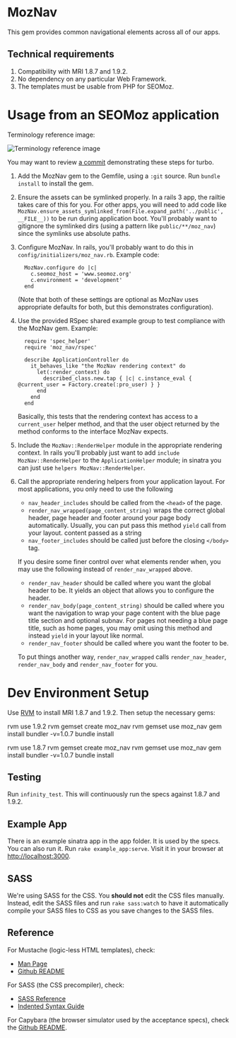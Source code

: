 # MozNav

This gem provides common navigational elements across all of our apps.

## Technical requirements

1. Compatibility with MRI 1.8.7 and 1.9.2.
2. No dependency on any particular Web Framework.
3. The templates must be usable from PHP for SEOMoz.

# Usage from an SEOMoz application

Terminology reference image:

![Terminology reference image](https://github.com/seomoz/MozNav/raw/master/terminology.png "Terminology reference image")

You may want to review [a commit](https://github.com/seomoz/cmoz/commit/25485a1d2935e817f9bcaba4d154299bcc26dc02)
demonstrating these steps for turbo.

1. Add the MozNav gem to the Gemfile, using a `:git` source.  Run `bundle
   install` to install the gem.
2. Ensure the assets can be symlinked properly.  In a rails 3 app, the
   railtie takes care of this for you.  For other apps, you will need to
   add code like `MozNav.ensure_assets_symlinked_from(File.expand_path('../public', __FILE__))`
   to be run during application boot.  You'll probably want to gitignore the symlinked dirs
   (using a pattern like `public/**/moz_nav`) since the symlinks use absolute paths.
3. Configure MozNav.  In rails, you'll probably want to do this in
   `config/initializers/moz_nav.rb`.  Example code:

         MozNav.configure do |c|
           c.seomoz_host = 'www.seomoz.org'
           c.environment = 'development'
         end

   (Note that both of these settings are optional as MozNav uses
   appropriate defaults for both, but this demonstrates configuration).

4. Use the provided RSpec shared example group to test compliance with
   the MozNav gem.  Example:

         require 'spec_helper'
         require 'moz_nav/rspec'

         describe ApplicationController do
           it_behaves_like "the MozNav rendering context" do
             let(:render_context) do
               described_class.new.tap { |c| c.instance_eval { @current_user = Factory.create(:pro_user) } }
             end
           end
         end

   Basically, this tests that the rendering context has access to a
   `current_user` helper method, and that the user object returned by
   the method conforms to the interface MozNav expects.
5. Include the `MozNav::RenderHelper` module in the appropriate
   rendering context.  In rails you'll probably just want to add
   `include MozNav::RenderHelper` to the `ApplicationHelper` module;
   in sinatra you can just use `helpers MozNav::RenderHelper`.
6. Call the appropriate rendering helpers from your application layout.
   For most applications, you only need to use the following
    * `nav_header_includes` should be called from the `<head>` of the
      page.
    * `render_nav_wrapped(page_content_string)` wraps the correct global
       header, page header and footer around your page body automatically.
       Usually, you can put pass this method `yield` call from your layout.
       content passed as a string 
    * `nav_footer_includes` should be called just before the closing
      `</body>` tag.

   If you desire some finer control over what elements render when, you 
   may use the following instead of `render_nav_wrapped` above.
   
   * `render_nav_header` should be called where you want the global header
     to be.  It yields an object that allows you to configure the
     header.
   * `render_nav_body(page_content_string)` should be called where you
     want the navigation to wrap your page content with the blue page
     title section and optional subnav.  For pages not needing a blue
     page title, such as home pages, you may omit using this method and
     instead `yield` in your layout like normal.
   * `render_nav_footer` should be called where you want the footer
     to be.
     
   To put things another way, `render_nav_wrapped` calls `render_nav_header`,
   `render_nav_body` and `render_nav_footer` for you.
   
# Dev Environment Setup

Use [RVM](http://rvm.beginrescueend.com/) to install MRI 1.8.7 and
1.9.2. Then setup the necessary gems:

   rvm use 1.9.2
   rvm gemset create moz_nav
   rvm gemset use moz_nav
   gem install bundler -v=1.0.7
   bundle install

   rvm use 1.8.7
   rvm gemset create moz_nav
   rvm gemset use moz_nav
   gem install bundler -v=1.0.7
   bundle install

## Testing

Run `infinity_test`.  This will continuously run the specs against
1.8.7 and 1.9.2.

## Example App

There is an example sinatra app in the app folder.  It is used by
the specs.  You can also run it.  Run `rake example_app:serve`.
Visit it in your browser at [http://localhost:3000](http://localhost:3000).

## SASS

We're using SASS for the CSS.  You __should not__ edit the CSS files
manually.  Instead, edit the SASS files and run `rake sass:watch` to
have it automatically compile your SASS files to CSS as you save changes
to the SASS files.

## Reference

For Mustache (logic-less HTML templates), check:

* [Man Page](http://mustache.github.com/mustache.5.html)
* [Github README](https://github.com/defunkt/mustache)

For SASS (the CSS precompiler), check:

* [SASS Reference](http://sass-lang.com/docs/yardoc/file.SASS_REFERENCE.html)
* [Indented Syntax Guide](http://sass-lang.com/docs/yardoc/file.INDENTED_SYNTAX.html)

For Capybara (the browser simulator used by the acceptance specs),
check the [Github README](https://github.com/jnicklas/capybara).